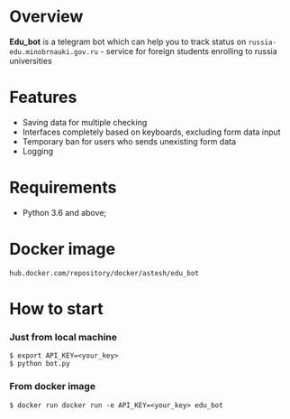# Overview
**Edu_bot** is a telegram bot which can help you to track status on `russia-edu.minobrnauki.gov.ru` - service for foreign students enrolling to russia universities
#
# Features
 - Saving data for multiple checking
 - Interfaces completely based on keyboards, excluding form data input
 - Temporary ban for users who sends unexisting form data
 - Logging
 #
# Requirements
 - Python 3.6 and above;
 #
# Docker image
`hub.docker.com/repository/docker/astesh/edu_bot`
#
# How to start
### Just from local machine
```
$ export API_KEY=<your_key>
$ python bot.py
```
### From docker image
```
$ docker run docker run -e API_KEY=<your_key> edu_bot
```
